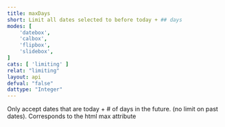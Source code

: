 ```yaml
---
title: maxDays
short: Limit all dates selected to before today + ## days
modes: [
	'datebox',
	'calbox',
	'flipbox',
	'slidebox',
]
cats: [ 'limiting' ]
relat: "limiting"
layout: api
defval: "false"
dattype: "Integer"
---
```


Only accept dates that are today + # of days in the future. (no limit on past dates). Corresponds to the html max attribute
